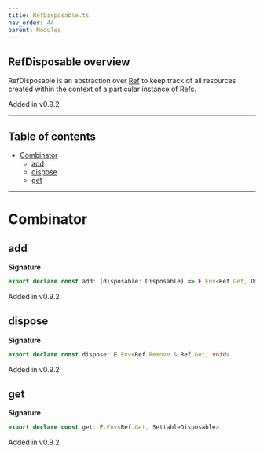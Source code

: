 ```yaml
---
title: RefDisposable.ts
nav_order: 44
parent: Modules
---
```


## RefDisposable overview

RefDisposable is an abstraction over [Ref](./Ref.ts.md) to keep track of all resources created
within the context of a particular instance of Refs.

Added in v0.9.2

---

<h2 class="text-delta">Table of contents</h2>

- [Combinator](#combinator)
  - [add](#add)
  - [dispose](#dispose)
  - [get](#get)

---

# Combinator

## add

**Signature**

```ts
export declare const add: (disposable: Disposable) => E.Env<Ref.Get, Disposable>
```

Added in v0.9.2

## dispose

**Signature**

```ts
export declare const dispose: E.Env<Ref.Remove & Ref.Get, void>
```

Added in v0.9.2

## get

**Signature**

```ts
export declare const get: E.Env<Ref.Get, SettableDisposable>
```

Added in v0.9.2
